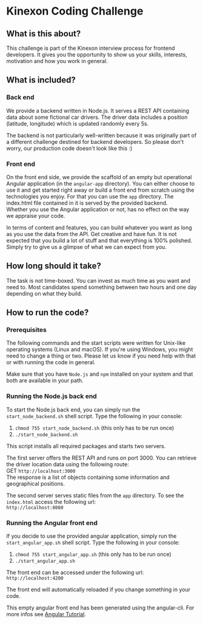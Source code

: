 # Kinexon Coding Challenge

## What is this about?

This challenge is part of the Kinexon interview process for frontend developers. It gives you the opportunity to show
us your skills, interests, motivation and how you work in general.

## What is included?

### Back end

We provide a backend written in Node.js. It serves a REST API containing data about some fictional car drivers. 
The driver data includes a position (latitude, longitude) which is updated randomly every 5s.

The backend is not particularly well-written because it was originally part of a different challenge destined for 
backend developers. So please don't worry, our production code doesn't look like this :)


### Front end

On the front end side, we provide the scaffold of an empty but operational Angular application (in the `angular-app` 
directory). You can either choose to use it and get started right away or build a front end from scratch using the 
technologies you enjoy. For that you can use the `app` directory. The index.html file contained in it is served by the 
provided backend.   
Whether you use the Angular application or not, has no effect on the way 
we appraise your code.

In terms of content and features, you can build whatever you want as long as you use the data from the API. Get creative 
and have fun. It is not expected that you build a lot of stuff and that everything is 100% polished. Simply try to give 
us a glimpse of what we can expect from you.

## How long should it take?
The task is not time-boxed. You can invest as much time as you want and need to. Most candidates spend something between 
two hours and one day depending on what they build.

## How to run the code?

### Prerequisites

The following commands and the start scripts were written for Unix-like operating systems (Linux and macOS). If you're 
using Windows, you might need to change a thing or two. Please let us know if you need help with that or with running 
the code in general. 

Make sure that you have `Node.js` and `npm` installed on your system and that both are available in your path.

### Running the Node.js back end

To start the Node.js back end, you can simply run the `start_node_backend.sh` shell script. Type the following in your
console:

1. `chmod 755 start_node_backend.sh` (this only has to be run once)
2. `./start_node_backend.sh`

This script installs all required packages and starts two servers.

The first server offers the REST API and runs on port 3000. You can retrieve the driver location data using the
following route:  
GET `http://localhost:3000`  
The response is a list of objects containing some information and geographical positions.

The second server serves static files from the `app` directory. To see the `index.html` access the following url:  
`http://localhost:8080`

### Running the Angular front end

If you decide to use the provided angular application, simply run the `start_angular_app.sh` shell script. Type the 
following in your console:

1. `chmod 755 start_angular_app.sh` (this only has to be run once)
2. `./start_angular_app.sh`

The front end can be accessed under the following url:
`http://localhost:4200`

The front end will automatically reloaded if you change something in your code.

This empty angular front end has been generated using the angular-cli. For more infos
see [Angular Tutorial](https://angular.io/tutorial/toh-pt0).